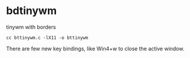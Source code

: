 # bdtinywm
tinywm with borders


` cc bttinywm.c -lX11 -o bttinywm  ` 

There are few new key bindings, like Win4+w to close the active window.



